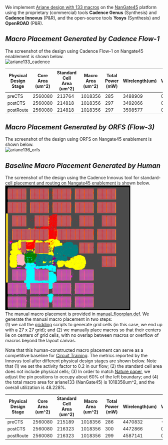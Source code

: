 We implement [Ariane design with 133 macros](../../../Testcases/ariane133) on the [NanGate45](../../../Enablements/NanGate45) platform using the proprietary (commercial) tools **Cadence Genus** (Synthesis) and **Cadence Innovus** (P&R), and the open-source tools **Yosys** (Synthesis) and **OpenROAD** (P&R). 


## *Macro Placement Generated by Cadence Flow-1*
The screenshot of the design using Cadence Flow-1 on Nangate45 enablement is shown below.   
<img src="./screenshots/Ariane133_Innovus.png" alt="ariane133_cadence" width="400"/>  

|Physical Design Stage|Core Area (um^2)|Standard Cell Area (um^2)|Macro Area (um^2)|Total Power (mW)|Wirelength(um)|WS(ns)|TNS(ns)|Congestion(H)|Congestion(V)|
|---------------------|----------------|-------------------------|-----------------|----------------|--------------|------|-------|-------------|-------------|
|preCTS               |2560080    |213764                |1018356       |285    |3488909 |0.009 |0.000  |0.00%        |0.00%        |
|postCTS              |2560080    |214818                |1018356       |297    |3492066 |0.000 |0.000  |0.00%        |0.00%        |
|postRoute            |2560080    |214818                |1018356       |297    |3598577 |0.189 |0.000  |             |             |


## *Macro Placement Generated by ORFS (Flow-3)*
The screenshot of the design using ORFS on Nangate45 enablement is shown below.  
<img src="./screenshots/Ariane133_ORFS.png" alt="ariane136_orfs" width="400"/>

## *Baseline Macro Placement Generated by Human*
The screenshot of the design using the Cadence Innovus tool for standard-cell placement and routing on Nangate45 enablement is shown below.   
<img src="./screenshots/manual_ariane133_Innovus.png" alt="ariane133_cadence" width="400"/>  
The manual macro placement is provided in [manual_floorplan.def](https://github.com/TILOS-AI-Institute/MacroPlacement/blob/main/Flows/NanGate45/ariane133/def/manual_floorplan.def).
We generate the manual macro placement in two steps:  
(1) we call the [gridding](https://github.com/TILOS-AI-Institute/MacroPlacement/tree/main/CodeElements/Gridding) scripts to generate grid cells (in this case, we end up with a 27 x 27 grid); and (2) we manually place macros so that their centers lie on centers of grid cells, with no overlap between macros or overflow of macros beyond the layout canvas.

Note that this human-constructed macro placement can serve as a competitive baseline for [Circuit Training](https://github.com/google-research/circuit_training).
The metrics reported by the Innovus tool after different physical design stages are shown below. 
Note that (1) we set the activity factor to 0.2 in our flow; (2) the standard cell area does not include physical cells; (3) In order to match [Nature paper](https://www.nature.com/articles/s41586-021-03544-w), we adjust the pin positions to occupy about 60% of the left boundary; and (4) the total macro area for ariane133 (NanGate45) is 1018356um^2, and the overall utilization is 48.228%.  

|Physical Design Stage|Core Area (um^2)|Standard Cell Area (um^2)|Macro Area (um^2)|Total Power (mW)|Wirelength(um)|WS(ns)|TNS(ns)|Congestion(H)|Congestion(V)|
|---------------------|----------------|-------------------------|-----------------|----------------|--------------|------|-------|-------------|-------------|
|preCTS               |2560080    |215189               |1018356       |286    |4470832 |-0.002|-0.005 |0.00%        |0.00%        |
|postCTS              |2560080    |216323               |1018356       |300    |4472866 |0.001 |0.000  |0.00%        |0.00%        |
|postRoute            |2560080    |216323               |1018356       |299    |4587141 |0.284 |0.000  |             |             |


